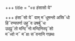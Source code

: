 +++
title = "०४ हंसासो ये"

+++
हंसा᳓सो ये᳓ वाम् म᳓धुमन्तो अस्रि᳓धो  
हि᳓रण्यपर्णा उहु᳓व उषर्बु᳓धः  
उदप्रु᳓तो मन्दि᳓नो मन्दिनिस्पृ᳓शो  
म᳓ध्वो न᳓ म᳓क्षः स᳓वनानि गछथः